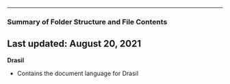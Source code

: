 --------------------------------------------------
### Summary of Folder Structure and File Contents
Last updated: August 20, 2021
--------------------------------------------------

**Drasil**
  - Contains the document language for Drasil
